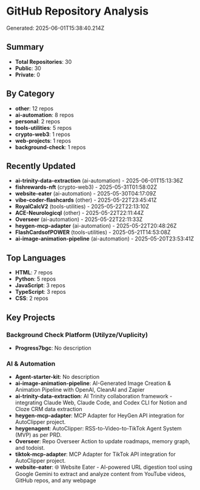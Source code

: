 # GitHub Repository Analysis

Generated: 2025-06-01T15:38:40.214Z

## Summary

- **Total Repositories**: 30
- **Public**: 30
- **Private**: 0

## By Category

- **other**: 12 repos
- **ai-automation**: 8 repos
- **personal**: 2 repos
- **tools-utilities**: 5 repos
- **crypto-web3**: 1 repos
- **web-projects**: 1 repos
- **background-check**: 1 repos

## Recently Updated

- **ai-trinity-data-extraction** (ai-automation) - 2025-06-01T15:13:36Z
- **fishrewards-nft** (crypto-web3) - 2025-05-31T01:58:02Z
- **website-eater** (ai-automation) - 2025-05-30T04:17:09Z
- **vibe-coder-flashcards** (other) - 2025-05-22T23:45:41Z
- **RoyalCalcV2** (tools-utilities) - 2025-05-22T22:13:10Z
- **ACE-Neurologicql** (other) - 2025-05-22T22:11:44Z
- **Overseer** (ai-automation) - 2025-05-22T22:11:33Z
- **heygen-mcp-adapter** (ai-automation) - 2025-05-22T20:48:26Z
- **FlashCardsofPOWER** (tools-utilities) - 2025-05-21T14:53:08Z
- **ai-image-animation-pipeline** (ai-automation) - 2025-05-20T23:53:41Z

## Top Languages

- **HTML**: 7 repos
- **Python**: 5 repos
- **JavaScript**: 3 repos
- **TypeScript**: 3 repos
- **CSS**: 2 repos

## Key Projects

### Background Check Platform (Utilyze/Vuplicity)
- **Progress7bgc**: No description

### AI & Automation
- **Agent-starter-kit**: No description
- **ai-image-animation-pipeline**: AI-Generated Image Creation & Animation Pipeline with OpenAI, CleanAI and Zapier
- **ai-trinity-data-extraction**: AI Trinity collaboration framework - integrating Claude Web, Claude Code, and Codex CLI for Notion and Cloze CRM data extraction
- **heygen-mcp-adapter**: MCP Adapter for HeyGen API integration for AutoClipper project.
- **heygenagent**: AutoClipper: RSS-to-Video-to-TikTok Agent System (MVP) as per PRD.
- **Overseer**: Repo Overseer Action to update roadmaps, memory graph, and todoist.
- **tiktok-mcp-adapter**: MCP Adapter for TikTok API integration for AutoClipper project.
- **website-eater**: 🌐 Website Eater - AI-powered URL digestion tool using Google Gemini to extract and analyze content from YouTube videos, GitHub repos, and any webpage

